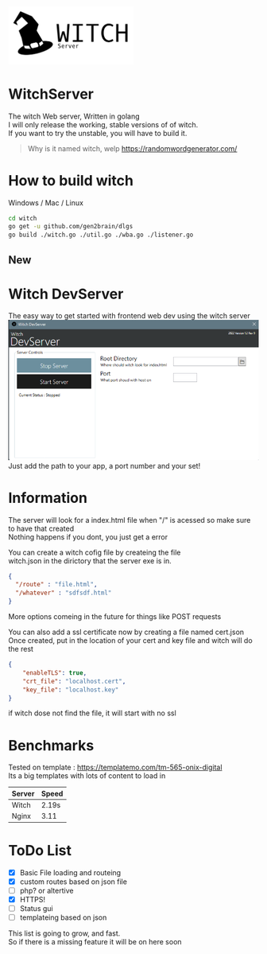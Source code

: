 <img width="50%" src="https://raw.githubusercontent.com/TboOffical/WitchServer/main/logo.png">

# WitchServer
The witch Web server, Written in golang<br>
I will only release the working, stable versions of of witch.<br>
If you want to try the unstable, you will have to build it.<br>
> Why is it named witch, welp https://randomwordgenerator.com/

# How to build witch
Windows / Mac / Linux
```bash
cd witch
go get -u github.com/gen2brain/dlgs
go build ./witch.go ./util.go ./wba.go ./listener.go
```
## New
# Witch DevServer
The easy way to get started with frontend web dev using the witch server
<img src="https://raw.githubusercontent.com/TboOffical/WitchServer/main/DevServer.png"><br>
Just add the path to your app, a port number and your set!

# Information
The server will look for a index.html
file when "/" is acessed so make sure to have that created<br>
Nothing happens if you dont, you just get a error

You can create a witch cofig file by createing the file<br>
witch.json in the dirictory that the server exe is in.

```json
{
  "/route" : "file.html",
  "/whatever" : "sdfsdf.html"
}
```
More options comeing in the future for things like
POST requests<br>

You can also add a ssl certificate now by creating a file
named cert.json<br>
Once created, put in the location of your cert and key file and witch will do the rest
```json
{
    "enableTLS": true,
    "crt_file": "localhost.cert",
    "key_file": "localhost.key"
}
```
if witch dose not find the file, it will start with no ssl

# Benchmarks

Tested on template : https://templatemo.com/tm-565-onix-digital<br>
Its a big templates with lots of content to load in

<table>
  <thead>
    <tr>
      <th>Server</th>
      <th>Speed</th>
    </tr>
  </thead>
  <tbody>
    <tr>
      <td>Witch</td>
      <td>2.19s</td>
    </tr>
    <tr>
      <td>Nginx</td>
      <td>3.11</td>
    </tr>
  </tbody>
</table>

# ToDo List

- [x] Basic File loading and routeing
- [x] custom routes based on json file
- [ ] php? or altertive
- [x] HTTPS!
- [ ] Status gui
- [ ] templateing based on json

This list is going to grow, and fast. <br>
So if there is a missing feature it will be on here soon
